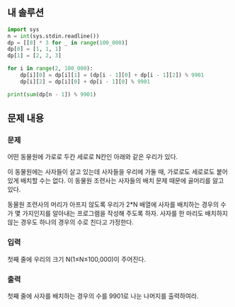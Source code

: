 ## 내 솔루션
```python
import sys
n = int(sys.stdin.readline())
dp = [[0] * 3 for _ in range(100_000)]
dp[0] = [1, 1, 1]
dp[1] = [2, 2, 3]

for i in range(2, 100_000):
    dp[i][0] = dp[i][1] = (dp[i - 1][0] + dp[i - 1][2]) % 9901
    dp[i][2] = dp[i][0] + dp[i - 1][0] % 9901

print(sum(dp[n - 1]) % 9901)
```

## 문제 내용
### 문제
어떤 동물원에 가로로 두칸 세로로 N칸인 아래와 같은 우리가 있다.

이 동물원에는 사자들이 살고 있는데 사자들을 우리에 가둘 때, 가로로도 세로로도 붙어 있게 배치할 수는 없다. 이 동물원 조련사는 사자들의 배치 문제 때문에 골머리를 앓고 있다.

동물원 조련사의 머리가 아프지 않도록 우리가 2*N 배열에 사자를 배치하는 경우의 수가 몇 가지인지를 알아내는 프로그램을 작성해 주도록 하자. 사자를 한 마리도 배치하지 않는 경우도 하나의 경우의 수로 친다고 가정한다.

### 입력
첫째 줄에 우리의 크기 N(1≤N≤100,000)이 주어진다.

### 출력
첫째 줄에 사자를 배치하는 경우의 수를 9901로 나눈 나머지를 출력하여라.